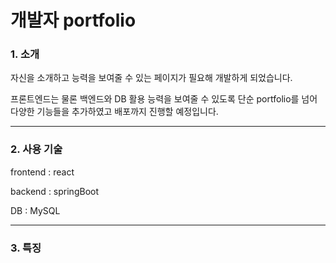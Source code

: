 # 개발자 portfolio

### 1. 소개
자신을 소개하고 능력을 보여줄 수 있는 페이지가 필요해 개발하게 되었습니다.

프론트엔드는 물론 백엔드와 DB 활용 능력을 보여줄 수 있도록 단순 portfolio를 넘어 다양한 기능들을 추가하였고 배포까지 진행할 예정입니다.

---
### 2. 사용 기술
frontend : react

backend : springBoot

DB : MySQL

---
### 3. 특징
